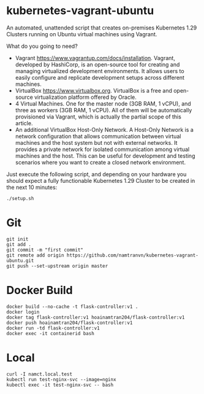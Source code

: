 # kubernetes-vagrant-ubuntu

An automated, unattended script that creates on-premises Kubernetes 1.29 Clusters running on Ubuntu virtual machines using Vagrant.

What do you going to need?
- Vagrant https://www.vagrantup.com/docs/installation. Vagrant, developed by HashiCorp, is an open-source tool for creating and managing virtualized development environments. It allows users to easily configure and replicate development setups across different machines.
- VirtualBox https://www.virtualbox.org. VirtualBox is a free and open-source virtualization platform offered by Oracle.
- 4 Virtual Machines. One for the master node (3GB RAM, 1 vCPU), and three as workers (3GB RAM, 1 vCPU). All of them will be automatically provisioned via Vagrant, which is actually the partial scope of this article.
- An additional VirtualBox Host-Only Network. A Host-Only Network is a network configuration that allows communication between virtual machines and the host system but not with external networks. It provides a private network for isolated communication among virtual machines and the host. This can be useful for development and testing scenarios where you want to create a closed network environment.

Just execute the following script, and depending on your hardware you should expect a fully functionable Kubernetes 1.29 Cluster to be created in the next 10 minutes:

```
./setup.sh
```

# Git
```
git init
git add .
git commit -m "first commit"
git remote add origin https://github.com/namtranvn/kubernetes-vagrant-ubuntu.git
git push --set-upstream origin master
```

# Docker Build
```
docker build --no-cache -t flask-controller:v1 .
docker login
docker tag flask-controller:v1 hoainamtran204/flask-controller:v1
docker push hoainamtran204/flask-controller:v1
docker run -td flask-controller:v1
docker exec -it containerid bash
```

# Local
```
curl -I namct.local.test
kubectl run test-nginx-svc --image=nginx
kubectl exec -it test-nginx-svc -- bash
```
